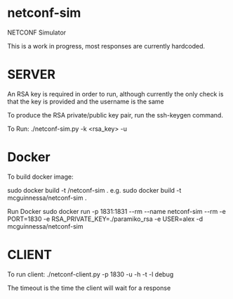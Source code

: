 # netconf-sim
NETCONF Simulator



This is a work in progress, most responses are currently hardcoded.

SERVER
======

An RSA key is required in order to run, although currently the only check is that the key is provided and the username is the same

To produce the RSA private/public key pair, run the ssh-keygen command.

To Run:
./netconf-sim.py -k <rsa_key> -u <alex>






Docker
======
To build docker image:

sudo docker build -t <username>/netconf-sim .
e.g.
sudo docker build -t mcguinnessa/netconf-sim .


Run Docker
sudo docker run -p 1831:1831 --rm --name netconf-sim --rm -e PORT=1830 -e RSA_PRIVATE_KEY=./paramiko_rsa -e USER=alex -d mcguinnessa/netconf-sim



CLIENT
======
To run client:
./netconf-client.py -p 1830 -u <username> -h <hostname> -t <timeout> -l debug

The timeout is the time the client will wait for a response

